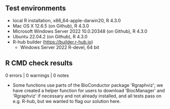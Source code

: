 ## Test environments

* local R installation, x86_64-apple-darwin20, R 4.3.0
* Mac OS X 12.6.5 (on Github), R 4.3.0
* Microsoft Windows Server 2022 10.0.20348 (on Github), R 4.3.0
* Ubuntu 22.04.2 (on Github), R 4.3.0
* R-hub builder (https://builder.r-hub.io)
  - Windows Server 2022 R-devel, 64 bit

## R CMD check results

0 errors | 0 warnings | 0 notes

* Some functions use parts of the BioConductor package 'Rgraphviz'; we have created a helper function for users to download 'BiocManager' and 'Rgraphviz' if necessary and not already installed, and all tests pass on e.g. R-hub, but we wanted to flag our solution here.